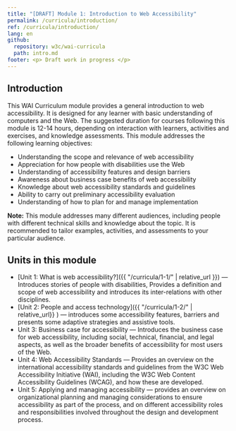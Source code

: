 ```yaml
---
title: "[DRAFT] Module 1: Introduction to Web Accessibility"
permalink: /curricula/introduction/
ref: /curricula/introduction/
lang: en
github:
  repository: w3c/wai-curricula
  path: intro.md
footer: <p> Draft work in progress </p>
---
```


## Introduction

This WAI Curriculum module provides a general introduction to web accessibility. It is designed for any learner with basic understanding of computers and the Web. The suggested duration for courses following this module is 12-14 hours, depending on interaction with learners, activities and exercises, and knowledge assessments. This module addresses the following learning objectives:

* Understanding the scope and relevance of web accessibility
* Appreciation for how people with disabilities use the Web
* Understanding of accessibility features and design barriers
* Awareness about business case benefits of web accessibility
* Knowledge about web accessibility standards and guidelines
* Ability to carry out preliminary accessibility evaluation
* Understanding of how to plan for and manage implementation

**Note:** This module addresses many different audiences, including people with different technical skills and knowledge about the topic. It is recommended to tailor examples, activities, and assessments to your particular audience.

## Units in this module

* [Unit 1: What is web accessibility?]({{ "/curricula/1-1/" | relative_url }}) — Introduces stories of people with disabilities, Provides a definition and scope of web accessibility and introduces its inter-relations with other disciplines.
* [Unit 2: People and access technology]({{ "/curricula/1-2/" | relative_url}} ) &mdash; introduces some accessibility features, barriers and presents some adaptive strategies and  assistive tools.
* Unit 3: Business case for accessibility &mdash; Introduces the business case for web accessibility, including social, technical, financial, and legal aspects, as well as the broader benefits of accessibility for most users of the Web.
* Unit 4: Web Accessibility Standards — Provides an overview on the international accessibility standards and guidelines from the W3C Web Accessibility Initiative (WAI), including the W3C Web Content Accessibility Guidelines (WCAG), and how these are developed.
* Unit 5: Applying and managing accessibility &mdash; provides an overview on  organizational planning and managing considerations to ensure accessibility as part of the process, and on different accessibility roles and responsibilities involved throughout the design and development process.


